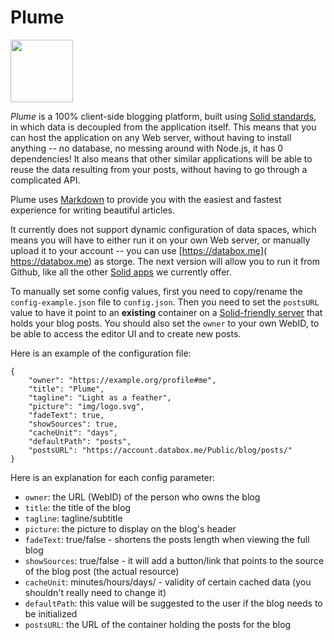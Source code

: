 # Plume

<img src="https://deiu.github.io/solid-plume/img/logo.svg" style="width: 100px;">

*Plume* is a 100% client-side blogging platform, built using [Solid standards](https://github.com/solid/), in which data is decoupled from the application itself. This means that you can host the application on any Web server, without having to install anything -- no database, no messing around with Node.js, it has 0 dependencies! It also means that other similar applications will be able to reuse the data resulting from your posts, without having to go through a complicated API.

Plume uses [Markdown](https://en.wikipedia.org/wiki/Markdown) to provide you with the easiest and fastest experience for writing beautiful articles.

It currently does not support dynamic configuration of data spaces, which means you will have to either run it on your own Web server, or manually upload it to your account -- you can use [https://databox.me]( https://databox.me) as storge. The next version will allow you to run it from Github, like all the other [Solid apps](https://github.com/solid/solid-apps) we currently offer.

To manually set some config values, first you need to copy/rename the `config-example.json` file to `config.json`. Then you need to set the `postsURL` value to have it point to an **existing** container on a [Solid-friendly server](https://github.com/solid/solid-platform) that holds your blog posts. You should also set the `owner` to your own WebID, to be able to access the editor UI and to create new posts.

Here is an example of the configuration file:

```
{
    "owner": "https://example.org/profile#me",
    "title": "Plume",
    "tagline": "Light as a feather",
    "picture": "img/logo.svg",
    "fadeText": true,
    "showSources": true,
    "cacheUnit": "days",
    "defaultPath": "posts",
    "postsURL": "https://account.databox.me/Public/blog/posts/"
}
```

Here is an explanation for each config parameter:

* `owner`: the URL (WebID) of the person who owns the blog
* `title`: the title of the blog
* `tagline`: tagline/subtitle
* `picture`: the picture to display on the blog's header
* `fadeText`: true/false - shortens the posts length when viewing the full blog
* `showSources`: true/false - it will add a button/link that points to the source of the blog post (the actual resource)
* `cacheUnit`: minutes/hours/days/ - validity of certain cached data (you shouldn't really need to change it)
* `defaultPath`: this value will be suggested to the user if the blog needs to be initialized
* `postsURL`: the URL of the container holding the posts for the blog
